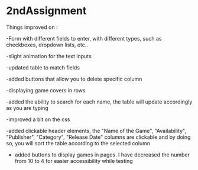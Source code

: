 # 2ndAssignment

Things improved on : 

-Form with different fields to enter, with different types, such as checkboxes, dropdown lists, etc..

-slight animation for the text inputs

-updated table to match fields

-added buttons that allow you to delete specific column

-displaying game covers in rows

-added the ability to search for each name, the table will update accordingly as you are typing

-improved a bit on the css

-added clickable header elements, the "Name of the Game",	"Availability",	"Publisher",	"Category",	"Release Date" columns are clickable and by doing so, you will sort the table according to the selected column

- added buttons to display games in pages. I have decreased the number from 10 to 4 for easier accessibility while testing
